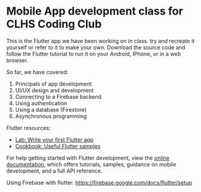 # Mobile App development class for CLHS Coding Club

This is the Flutter app we have been working on in class. try and recreate it yourself or refer to it to make your own. Download the source code and follow the Flutter tutorial to run it on your Android, IPhone, or in a web browser.

So far, we have covered:
1. Principals of app development
2. UI/UX design and development
3. Connecting to a Firebase backend
4. Using authentication
5. Using a database (Firestore)
6. Asynchronous programming

Flutter resources:

- [Lab: Write your first Flutter app](https://docs.flutter.dev/get-started/codelab)
- [Cookbook: Useful Flutter samples](https://docs.flutter.dev/cookbook)

For help getting started with Flutter development, view the
[online documentation](https://docs.flutter.dev/), which offers tutorials,
samples, guidance on mobile development, and a full API reference.

Using Firebase with flutter:
https://firebase.google.com/docs/flutter/setup
